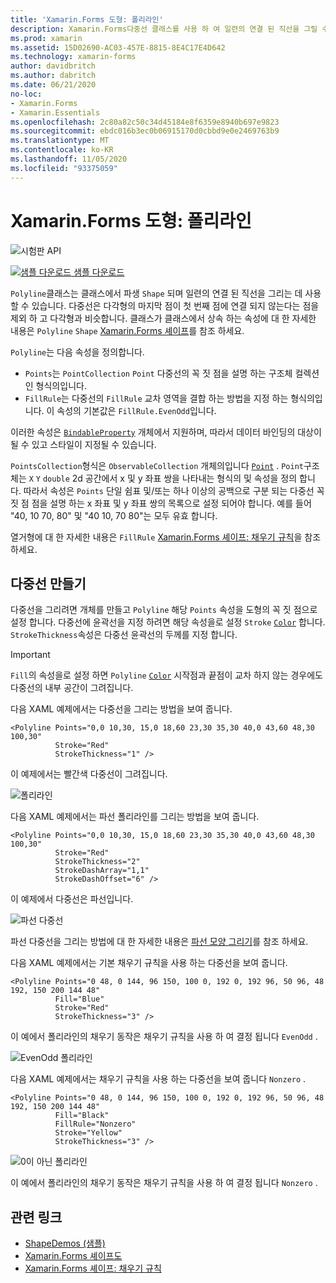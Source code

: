 ```yaml
---
title: 'Xamarin.Forms 도형: 폴리라인'
description: Xamarin.Forms다중선 클래스를 사용 하 여 일련의 연결 된 직선을 그릴 수 있습니다.
ms.prod: xamarin
ms.assetid: 15D02690-AC03-457E-8815-8E4C17E4D642
ms.technology: xamarin-forms
author: davidbritch
ms.author: dabritch
ms.date: 06/21/2020
no-loc:
- Xamarin.Forms
- Xamarin.Essentials
ms.openlocfilehash: 2c80a82c50c34d45184e8f6359e8940b697e9823
ms.sourcegitcommit: ebdc016b3ec0b06915170d0cbbd9e0e2469763b9
ms.translationtype: MT
ms.contentlocale: ko-KR
ms.lasthandoff: 11/05/2020
ms.locfileid: "93375059"
---
```

# <a name="no-locxamarinforms-shapes-polyline"></a>Xamarin.Forms 도형: 폴리라인

![시험판 API](~/media/shared/preview.png)

[![샘플 다운로드](~/media/shared/download.png) 샘플 다운로드](/samples/xamarin/xamarin-forms-samples/userinterface-shapesdemos/)

`Polyline`클래스는 클래스에서 파생 `Shape` 되며 일련의 연결 된 직선을 그리는 데 사용할 수 있습니다. 다중선은 다각형의 마지막 점이 첫 번째 점에 연결 되지 않는다는 점을 제외 하 고 다각형과 비슷합니다. 클래스가 클래스에서 상속 하는 속성에 대 한 자세한 내용은 `Polyline` `Shape` [ Xamarin.Forms 셰이프](index.md)를 참조 하세요.

`Polyline`는 다음 속성을 정의합니다.

- `Points`는 `PointCollection` `Point` 다중선의 꼭 짓 점을 설명 하는 구조체 컬렉션인 형식의입니다.
- `FillRule`는 다중선의 `FillRule` 교차 영역을 결합 하는 방법을 지정 하는 형식의입니다. 이 속성의 기본값은 `FillRule.EvenOdd`입니다.

이러한 속성은 [`BindableProperty`](xref:Xamarin.Forms.BindableProperty) 개체에서 지원하며, 따라서 데이터 바인딩의 대상이 될 수 있고 스타일이 지정될 수 있습니다.

`PointsCollection`형식은 `ObservableCollection` 개체의입니다 [`Point`](xref:Xamarin.Forms.Point) . `Point`구조체는 `X` `Y` `double` 2d 공간에서 x 및 y 좌표 쌍을 나타내는 형식의 및 속성을 정의 합니다. 따라서 속성은 `Points` 단일 쉼표 및/또는 하나 이상의 공백으로 구분 되는 다중선 꼭 짓 점 점을 설명 하는 x 좌표 및 y 좌표 쌍의 목록으로 설정 되어야 합니다. 예를 들어 "40, 10 70, 80" 및 "40 10, 70 80"는 모두 유효 합니다.

열거형에 대 한 자세한 내용은 `FillRule` [ Xamarin.Forms 셰이프: 채우기 규칙](fillrules.md)을 참조 하세요.

## <a name="create-a-polyline"></a>다중선 만들기

다중선을 그리려면 개체를 만들고 `Polyline` 해당 `Points` 속성을 도형의 꼭 짓 점으로 설정 합니다. 다중선에 윤곽선을 지정 하려면 해당 속성을로 설정 `Stroke` [`Color`](xref:Xamarin.Forms.Color) 합니다. `StrokeThickness`속성은 다중선 윤곽선의 두께를 지정 합니다.

> [!IMPORTANT]
> `Fill`의 속성을로 설정 하면 `Polyline` [`Color`](xref:Xamarin.Forms.Color) 시작점과 끝점이 교차 하지 않는 경우에도 다중선의 내부 공간이 그려집니다.

다음 XAML 예제에서는 다중선을 그리는 방법을 보여 줍니다.

```xaml
<Polyline Points="0,0 10,30, 15,0 18,60 23,30 35,30 40,0 43,60 48,30 100,30"
          Stroke="Red"
          StrokeThickness="1" />
```

이 예제에서는 빨간색 다중선이 그려집니다.

![폴리라인](polyline-images/stroke.png "폴리라인")

다음 XAML 예제에서는 파선 폴리라인를 그리는 방법을 보여 줍니다.

```xaml
<Polyline Points="0,0 10,30, 15,0 18,60 23,30 35,30 40,0 43,60 48,30 100,30"
          Stroke="Red"
          StrokeThickness="2"
          StrokeDashArray="1,1"
          StrokeDashOffset="6" />
```

이 예제에서 다중선은 파선입니다.

![파선 다중선](polyline-images/dashed.png "파선 다중선")

파선 다중선을 그리는 방법에 대 한 자세한 내용은 [파선 모양 그리기](index.md#draw-dashed-shapes)를 참조 하세요.

다음 XAML 예제에서는 기본 채우기 규칙을 사용 하는 다중선을 보여 줍니다.

```xaml
<Polyline Points="0 48, 0 144, 96 150, 100 0, 192 0, 192 96, 50 96, 48 192, 150 200 144 48"
          Fill="Blue"
          Stroke="Red"
          StrokeThickness="3" />
```

이 예에서 폴리라인의 채우기 동작은 채우기 규칙을 사용 하 여 결정 됩니다 `EvenOdd` .

![EvenOdd 폴리라인](polyline-images/evenodd.png "EvenOdd polyine")

다음 XAML 예제에서는 채우기 규칙을 사용 하는 다중선을 보여 줍니다 `Nonzero` .

```xaml
<Polyline Points="0 48, 0 144, 96 150, 100 0, 192 0, 192 96, 50 96, 48 192, 150 200 144 48"
          Fill="Black"
          FillRule="Nonzero"
          Stroke="Yellow"
          StrokeThickness="3" />
```

![0이 아닌 폴리라인](polyline-images/nonzero.png "0이 아닌 폴리라인")

이 예에서 폴리라인의 채우기 동작은 채우기 규칙을 사용 하 여 결정 됩니다 `Nonzero` .

## <a name="related-links"></a>관련 링크

- [ShapeDemos (샘플)](/samples/xamarin/xamarin-forms-samples/userinterface-shapesdemos/)
- [Xamarin.Forms 셰이프도](index.md)
- [Xamarin.Forms 셰이프: 채우기 규칙](fillrules.md)